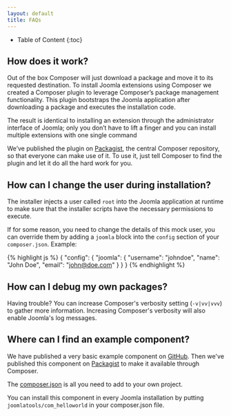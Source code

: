 ```yaml
---
layout: default
title: FAQs
---
```


* Table of Content
{:toc}

## How does it work?

Out of the box Composer will just download a package and move it to its requested destination. To install Joomla extensions using Composer we created a Composer plugin to leverage Composer’s package management functionality. This plugin bootstraps the Joomla application after downloading a package and executes the installation code.

The result is identical to installing an extension through the administrator interface of Joomla; only you don’t have to lift a finger and you can install multiple extensions with one single command

We’ve published the plugin on [Packagist](https://packagist.org/), the central Composer repository, so that everyone can make use of it. To use it, just tell Composer to find the plugin and let it do all the hard work for you.

## How can I change the user during installation?

The installer injects a user called `root` into the Joomla application at runtime to make sure that the installer scripts have the necessary permissions to execute.

If for some reason, you need to change the details of this mock user, you can override them by adding a `joomla` block into the `config` section of your `composer.json`. Example:  

{% highlight js %}
{
    "config": {
        "joomla": {
            "username": "johndoe",
            "name":		 "John Doe",
            "email": 	 "john@doe.com"
        }
    }
}
{% endhighlight %}

## How can I debug my own packages?

Having trouble? You can increase Composer's verbosity setting (`-v|vv|vvv`) to gather more information. Increasing Composer's verbosity will also enable Joomla's log messages.

## Where can I find an example component?

We have published a very basic example component on [GitHub](https://github.com/joomlatools/joomla-com_helloworld). Then we've published this component on [Packagist](https://packagist.org/packages/joomlatools/com_helloworld) to make it available through Composer.

The [composer.json](https://github.com/joomlatools/joomla-com_helloworld/blob/master/composer.json) is all you need to add to your own project.

You can install this component in every Joomla installation by putting `joomlatools/com_helloworld` in your composer.json file.
